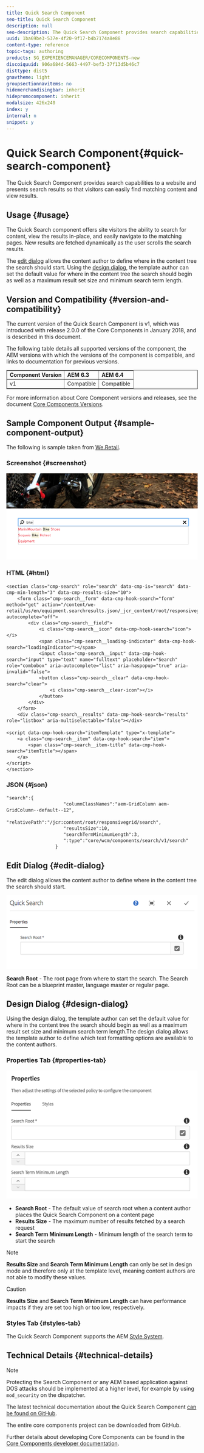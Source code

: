 ```yaml
---
title: Quick Search Component
seo-title: Quick Search Component
description: null
seo-description: The Quick Search Component provides search capabilities to a website and presents search results so that visitors can search the site and filter the results.
uuid: 1ba69be3-537e-4f20-9f17-b4b7174a8e88
content-type: reference
topic-tags: authoring
products: SG_EXPERIENCEMANAGER/CORECOMPONENTS-new
discoiquuid: 906a684d-5663-4497-bef3-37f13d5b46c7
disttype: dist5
gnavtheme: light
groupsectionnavitems: no
hidemerchandisingbar: inherit
hidepromocomponent: inherit
modalsize: 426x240
index: y
internal: n
snippet: y
---
```


# Quick Search Component{#quick-search-component}

The Quick Search Component provides search capabilities to a website and presents search results so that visitors can easily find matching content and view results.

## Usage {#usage}

The Quick Search component offers site visitors the ability to search for content, view the results in-place, and easily navigate to the matching pages. New results are fetched dynamically as the user scrolls the search results.

The [edit dialog](../using/quick-search.md#main-pars_title) allows the content author to define where in the content tree the search should start. Using the [design dialog](../using/quick-search.md#main-pars_title_1995166862), the template author can set the default value for where in the content tree the search should begin as well as a maximum result set size and minimum search term length.

## Version and Compatibility {#version-and-compatibility}

The current version of the Quick Search Component is v1, which was introduced with release 2.0.0 of the Core Components in January 2018, and is described in this document.

The following table details all supported versions of the component, the AEM versions with which the versions of the component is compatible, and links to documentation for previous versions.

<table border="1" cellpadding="1" cellspacing="0" width="100%"> 
 <tbody> 
  <tr> 
   <td><strong>Component Version</strong></td> 
   <td><strong>AEM 6.3</strong></td> 
   <td><strong>AEM 6.4</strong></td> 
  </tr> 
  <tr> 
   <td>v1</td> 
   <td>Compatible<br /> </td> 
   <td>Compatible</td> 
  </tr> 
 </tbody> 
</table>

For more information about Core Component versions and releases, see the document [Core Components Versions](../using/versions.md).

## Sample Component Output {#sample-component-output}

The following is sample taken from [We.Retail](/content/help/en/experience-manager/6-3/sites/developing/using/we-retail).

### Screenshot {#screenshot}

![](assets/screen_shot_2018-01-19at094248.png) 

### HTML {#html}

```
<section class="cmp-search" role="search" data-cmp-is="search" data-cmp-min-length="3" data-cmp-results-size="10">
    <form class="cmp-search__form" data-cmp-hook-search="form" method="get" action="/content/we-retail/us/en/equipment.searchresults.json/_jcr_content/root/responsivegrid/search" autocomplete="off">
        <div class="cmp-search__field">
            <i class="cmp-search__icon" data-cmp-hook-search="icon"></i>
            <span class="cmp-search__loading-indicator" data-cmp-hook-search="loadingIndicator"></span>
            <input class="cmp-search__input" data-cmp-hook-search="input" type="text" name="fulltext" placeholder="Search" role="combobox" aria-autocomplete="list" aria-haspopup="true" aria-invalid="false">
            <button class="cmp-search__clear" data-cmp-hook-search="clear">
                <i class="cmp-search__clear-icon"></i>
            </button>
        </div>
    </form>
    <div class="cmp-search__results" data-cmp-hook-search="results" role="listbox" aria-multiselectable="false"></div>
    
<script data-cmp-hook-search="itemTemplate" type="x-template">
    <a class="cmp-search__item" data-cmp-hook-search="item">
        <span class="cmp-search__item-title" data-cmp-hook-search="itemTitle"></span>
    </a>
</script>
</section>
```

### JSON {#json}

```
"search":{  
                     "columnClassNames":"aem-GridColumn aem-GridColumn--default--12",
                     "relativePath":"/jcr:content/root/responsivegrid/search",
                     "resultsSize":10,
                     "searchTermMinimumLength":3,
                     ":type":"core/wcm/components/search/v1/search"
                  }
```

## Edit Dialog {#edit-dialog}

The edit dialog allows the content author to define where in the content tree the search should start.

![](assets/screen_shot_2018-04-03at120132.png)

**Search Root** - The root page from where to start the search. The Search Root can be a blueprint master, language master or regular page.

## Design Dialog {#design-dialog}

Using the design dialog, the template author can set the default value for where in the content tree the search should begin as well as a maximum result set size and minimum search term length.The design dialog allows the template author to define which text formatting options are available to the content authors.

### Properties Tab {#properties-tab}

![](assets/screen_shot_2018-04-03at120028.png)

* **Search Root** - The default value of search root when a content author places the Quick Search Component on a content page
* **Results Size** - The maximum number of results fetched by a search request
* **Search Term Minimum Length** - Minimum length of the search term to start the search

>[!NOTE]
>
>**Results Size** and **Search Term Minimum Length** can only be set in design mode and therefore only at the template level, meaning content authors are not able to modify these values.

>[!CAUTION]
>
>**Results Size** and **Search Term Minimum Length** can have performance impacts if they are set too high or too low, respectively.

### Styles Tab {#styles-tab}

The Quick Search Component supports the AEM [Style System](../using/authoring.md#main-pars_header).

## Technical Details {#technical-details}

>[!NOTE]
>
>Protecting the Search Component or any AEM based application against DOS attacks should be implemented at a higher level, for example by using `mod_security` on the dispatcher.

The latest technical documentation about the Quick Search Component [can be found on GitHub](https://github.com/adobe/aem-core-wcm-components/blob/master/content/src/content/jcr_root/apps/core/wcm/components/search/v1/search).

The entire core components project can be downloaded from GitHub.

Further details about developing Core Components can be found in the [Core Components developer documentation](../using/developing.md). 
